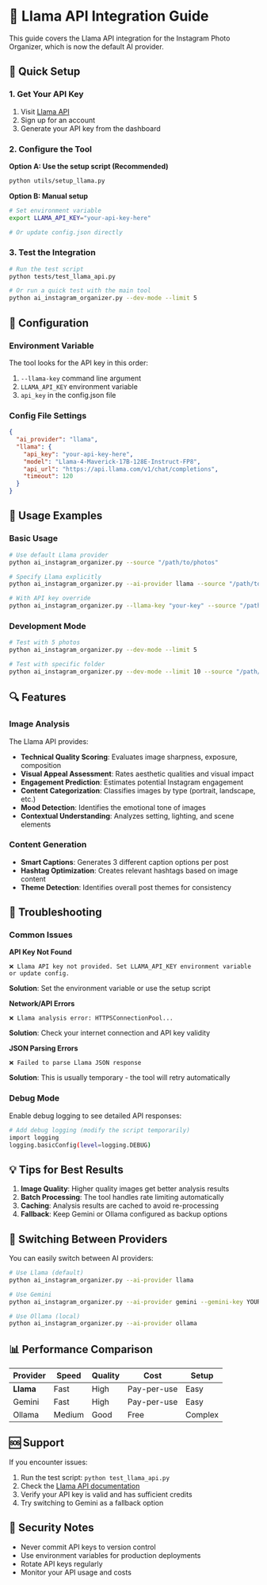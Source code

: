 # 🦙 Llama API Integration Guide

This guide covers the Llama API integration for the Instagram Photo Organizer, which is now the default AI provider.

## 🚀 Quick Setup

### 1. Get Your API Key

1. Visit [Llama API](https://api.llama.com)
2. Sign up for an account
3. Generate your API key from the dashboard

### 2. Configure the Tool

**Option A: Use the setup script (Recommended)**

```bash
python utils/setup_llama.py
```

**Option B: Manual setup**

```bash
# Set environment variable
export LLAMA_API_KEY="your-api-key-here"

# Or update config.json directly
```

### 3. Test the Integration

```bash
# Run the test script
python tests/test_llama_api.py

# Or run a quick test with the main tool
python ai_instagram_organizer.py --dev-mode --limit 5
```

## 🔧 Configuration

### Environment Variable

The tool looks for the API key in this order:

1. `--llama-key` command line argument
2. `LLAMA_API_KEY` environment variable
3. `api_key` in the config.json file

### Config File Settings

```json
{
  "ai_provider": "llama",
  "llama": {
    "api_key": "your-api-key-here",
    "model": "Llama-4-Maverick-17B-128E-Instruct-FP8",
    "api_url": "https://api.llama.com/v1/chat/completions",
    "timeout": 120
  }
}
```

## 🎯 Usage Examples

### Basic Usage

```bash
# Use default Llama provider
python ai_instagram_organizer.py --source "/path/to/photos"

# Specify Llama explicitly
python ai_instagram_organizer.py --ai-provider llama --source "/path/to/photos"

# With API key override
python ai_instagram_organizer.py --llama-key "your-key" --source "/path/to/photos"
```

### Development Mode

```bash
# Test with 5 photos
python ai_instagram_organizer.py --dev-mode --limit 5

# Test with specific folder
python ai_instagram_organizer.py --dev-mode --limit 10 --source "/path/to/test/photos"
```

## 🔍 Features

### Image Analysis

The Llama API provides:

- **Technical Quality Scoring**: Evaluates image sharpness, exposure, composition
- **Visual Appeal Assessment**: Rates aesthetic qualities and visual impact
- **Engagement Prediction**: Estimates potential Instagram engagement
- **Content Categorization**: Classifies images by type (portrait, landscape, etc.)
- **Mood Detection**: Identifies the emotional tone of images
- **Contextual Understanding**: Analyzes setting, lighting, and scene elements

### Content Generation

- **Smart Captions**: Generates 3 different caption options per post
- **Hashtag Optimization**: Creates relevant hashtags based on image content
- **Theme Detection**: Identifies overall post themes for consistency

## 🚨 Troubleshooting

### Common Issues

**API Key Not Found**

```
❌ Llama API key not provided. Set LLAMA_API_KEY environment variable or update config.
```

**Solution**: Set the environment variable or use the setup script

**Network/API Errors**

```
❌ Llama analysis error: HTTPSConnectionPool...
```

**Solution**: Check your internet connection and API key validity

**JSON Parsing Errors**

```
❌ Failed to parse Llama JSON response
```

**Solution**: This is usually temporary - the tool will retry automatically

### Debug Mode

Enable debug logging to see detailed API responses:

```bash
# Add debug logging (modify the script temporarily)
import logging
logging.basicConfig(level=logging.DEBUG)
```

## 💡 Tips for Best Results

1. **Image Quality**: Higher quality images get better analysis results
2. **Batch Processing**: The tool handles rate limiting automatically
3. **Caching**: Analysis results are cached to avoid re-processing
4. **Fallback**: Keep Gemini or Ollama configured as backup options

## 🔄 Switching Between Providers

You can easily switch between AI providers:

```bash
# Use Llama (default)
python ai_instagram_organizer.py --ai-provider llama

# Use Gemini
python ai_instagram_organizer.py --ai-provider gemini --gemini-key YOUR_KEY

# Use Ollama (local)
python ai_instagram_organizer.py --ai-provider ollama
```

## 📊 Performance Comparison

| Provider | Speed | Quality | Cost | Setup |
|----------|-------|---------|------|-------|
| **Llama** | Fast | High | Pay-per-use | Easy |
| Gemini | Fast | High | Pay-per-use | Easy |
| Ollama | Medium | Good | Free | Complex |

## 🆘 Support

If you encounter issues:

1. Run the test script: `python test_llama_api.py`
2. Check the [Llama API documentation](https://api.llama.com/docs)
3. Verify your API key is valid and has sufficient credits
4. Try switching to Gemini as a fallback option

## 🔐 Security Notes

- Never commit API keys to version control
- Use environment variables for production deployments
- Rotate API keys regularly
- Monitor your API usage and costs
